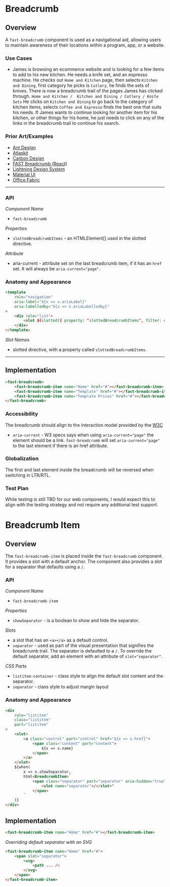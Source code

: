 # Breadcrumb

## Overview
A `fast-breadcrumb` component is used as a navigational aid, allowing users to maintain awareness of their locations within a program, app, or a website.

### Use Cases
- James is browsing an ecommerce website and is looking for a few items to add to his new kitchen. He needs a knife set, and an espresso machine. He checks out `Home and Kitchen` page, then selects `Kitchen and Dining`, first category he picks is `Cutlery`, he finds the sets of knives. There is now a breadcrumb trail of the pages James has clicked through. `Home and Kitchen /  Kitchen and Dining / Cutlery / Knife Sets`
He clicks on `Kitchen and Dining` to go back to the category of kitchen items, selects `Coffee and Espresso` finds the best one that suits his needs. If James wants to continue looking for another item for his kitchen, or other things for his home, he just needs to click on any of the links in the breadcrumb trail to continue his search.

### Prior Art/Examples
- [Ant Design](https://ant.design/components/breadcrumb/)
- [Atlaskit](https://atlaskit.atlassian.com/packages/core/breadcrumbs)
- [Carbon Design](https://www.carbondesignsystem.com/components/breadcrumb/code/)
- [FAST Breadcrumb (React)](https://www.npmjs.com/package/@microsoft/fast-components-react-msft)
- [Lightning Design System](https://www.lightningdesignsystem.com/components/breadcrumbs/#site-main-content)
- [Material UI](https://material-ui.com/components/breadcrumbs/)
- [Office Fabric](https://developer.microsoft.com/en-us/fluentui#/controls/web/breadcrumb)

---

### API

*Component Name*
- `fast-breadcrumb`

*Properties*
- `slottedBreadcrumbItems` - an HTMLElement[] used in the slotted directive.

*Attribute*
- aria-current - attribute set on the last breadcrumb item, if it has an `href` set. It will always be `aria-current="page"`.

### Anatomy and Appearance

```html
<template
    role="navigation"
    aria-label="${x => x.ariaLabel}"
    aria-labelledby="${x => x.ariaLabelledby}"
>
    <div role="list">
        <slot ${slotted({ property: "slottedBreadcrumbItems", filter: elements() })}></slot>
    </div>
</template>
```

*Slot Names*
- slotted directive, with a property called `slottedBreadcrumbItems`.

---

## Implementation

```html
<fast-breadcrumb>
    <fast-breadcrumb-item name="Home" href="#"></fast-breadcrumb-item>
    <fast-breadcrumb-item name="Template" href="#"></fast-breadcrumb-item>
    <fast-breadcrumb-item name="Template Prices" href="#"></fast-breadcrumb-item>
</fast-breadcrumb>
```

### Accessibility

The breadcrumb should align to the interaction model provided by the [W3C](https://www.w3.org/TR/wai-aria-practices/#breadcrumb)
- `aria-current` - W3 specs says when using `aria-current="page"` the element should be a link. `fast-breadcrumb` will set `aria-current="page"` to the last element if there is an href attribute.

### Globalization

The first and last element inside the breadcrumb will be reversed when switching in LTR/RTL.

### Test Plan

While testing is still TBD for our web components, I would expect this to align with the testing strategy and not require any additional test support.



# Breadcrumb Item

## Overview

The `fast-breadcrumb-item` is placed inside the `fast-breadcrumb` component. It provides a slot with a default anchor. The component also provides a slot for a separator that defaults using a `/`.

### API

*Component Name*
- `fast-breadcrumb-item`

*Properties*
- `showSeparator` - is a boolean to show and hide the separator.

*Slots*
- a slot that has an `<a></a>` as a default control.
- `separator` - used as part of the visual presentation that signifies the breadcrumb trail. The separator is defaulted to a `/`. To override the default separator, add an element with an attribute of `slot="separator"`.

*CSS Parts*
- `listitem-container` - class style to align the default slot content and the separator.
- `separator` - class style to adjust margin layout

### Anatomy and Appearance

```html
<div
    role="listitem"
    class="listitem"
    part="listitem"
>
    <slot>
        <a class="control" part="control" href="${x => x.href}">
            <span class="content" part="content">
                ${x => x.name}
            </span>
        </a>
    </slot>
    ${when(
        x => x.showSeparator,
        html<BreadcrumbItem>`
            <span class="separator" part="separator" aria-hidden="true">
                <slot name="separator">/</slot>"
            </span>
        `
    )}
</div>
```

## Implementation

```html
<fast-breadcrumb-item name="Home" href="#"></fast-breadcrumb-item>
```

*Overriding default separator with an SVG*

```html
<fast-breadcrumb-item name="Home" href="#">
    <span slot="separator">
        <svg>
            <path ... />
        </svg>
    </span>
</fast-breadcrumb-item>
```
